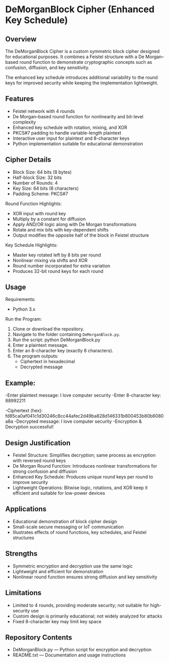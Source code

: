 DeMorganBlock Cipher (Enhanced Key Schedule)
====================================================

Overview
--------
The DeMorganBlock Cipher is a custom symmetric block cipher designed for educational purposes.
It combines a Feistel structure with a De Morgan–based round function to demonstrate cryptographic concepts 
such as confusion, diffusion, and key sensitivity.

The enhanced key schedule introduces additional variability to the round keys for improved security while 
keeping the implementation lightweight.

Features
--------
- Feistel network with 4 rounds
- De Morgan–based round function for nonlinearity and bit-level complexity
- Enhanced key schedule with rotation, mixing, and XOR
- PKCS#7 padding to handle variable-length plaintext
- Interactive user input for plaintext and 8-character keys
- Python implementation suitable for educational demonstration

Cipher Details
--------------
- Block Size: 64 bits (8 bytes)
- Half-block Size: 32 bits
- Number of Rounds: 4
- Key Size: 64 bits (8 characters)
- Padding Scheme: PKCS#7

Round Function Highlights:
- XOR input with round key
- Multiply by a constant for diffusion
- Apply AND/OR logic along with De Morgan transformations
- Rotate and mix bits with key-dependent shifts
- Output modifies the opposite half of the block in Feistel structure

Key Schedule Highlights:
- Master key rotated left by 8 bits per round
- Nonlinear mixing via shifts and XOR
- Round number incorporated for extra variation
- Produces 32-bit round keys for each round

Usage
-----
Requirements:
- Python 3.x

Run the Program:
1. Clone or download the repository.
2. Navigate to the folder containing `DeMorganBlock.py`.
3. Run the script:
   python DeMorganBlock.py
4. Enter a plaintext message.
5. Enter an 8-character key (exactly 8 characters).
6. The program outputs:
   - Ciphertext in hexadecimal
   - Decrypted message

Example:
--------
-Enter plaintext message: I love computer security
-Enter 8-character key: 88992211

-Ciphertext (hex): fd85ca0af041c1d30246c8cc44afec2d49ba828d146331b800453b80b6080a8a
-Decrypted message: I love computer security
-Encryption & Decryption successful!

Design Justification
--------------------
- Feistel Structure: Simplifies decryption; same process as encryption with reversed round keys
- De Morgan Round Function: Introduces nonlinear transformations for strong confusion and diffusion
- Enhanced Key Schedule: Produces unique round keys per round to improve security
- Lightweight Operations: Bitwise logic, rotations, and XOR keep it efficient and suitable for low-power devices

Applications
------------
- Educational demonstration of block cipher design
- Small-scale secure messaging or IoT communication
- Illustrates effects of round functions, key schedules, and Feistel structures

Strengths
---------
- Symmetric encryption and decryption use the same logic
- Lightweight and efficient for demonstration
- Nonlinear round function ensures strong diffusion and key sensitivity

Limitations
-----------
- Limited to 4 rounds, providing moderate security; not suitable for high-security use
- Custom design is primarily educational; not widely analyzed for attacks
- Fixed 8-character key may limit key space

Repository Contents
-------------------
- DeMorganBlock.py — Python script for encryption and decryption
- README.txt — Documentation and usage instructions

